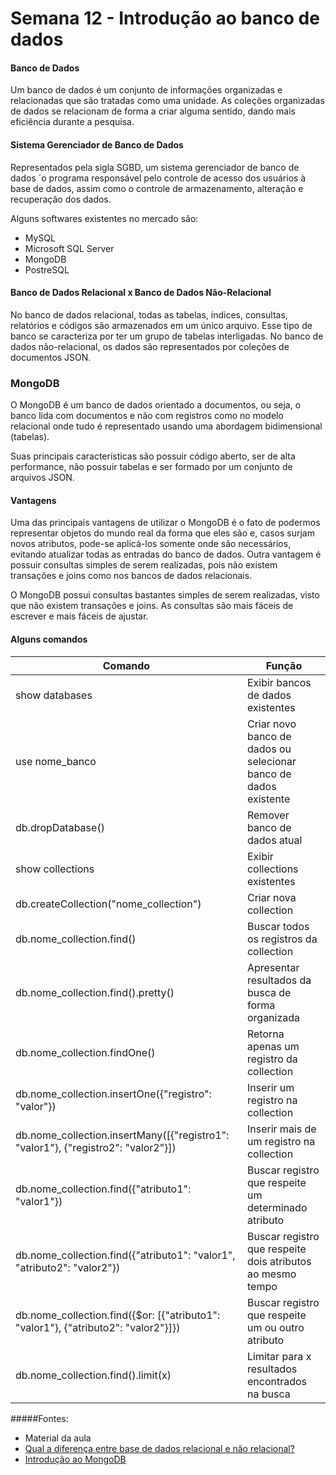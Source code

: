 # Semana 12 - Introdução ao banco de dados

#### Banco de Dados

Um banco de dados é um conjunto de informações organizadas e relacionadas que são tratadas como uma unidade. As coleções organizadas de dados se relacionam de forma a criar alguma sentido, dando mais eficiência durante a pesquisa.

#### Sistema Gerenciador de Banco de Dados

Representados pela sigla SGBD, um sistema gerenciador de banco de dados ´o programa responsável pelo controle de acesso dos usuários à base de dados, assim como o controle de armazenamento, alteração e recuperação dos dados.

Alguns softwares existentes no mercado são:
- MySQL
- Microsoft SQL Server 
- MongoDB
- PostreSQL

#### Banco de Dados Relacional x Banco de Dados Não-Relacional

No banco de dados relacional, todas as tabelas, índices, consultas, relatórios e códigos são armazenados em um único arquivo. Esse tipo de banco se caracteriza por ter um grupo de tabelas interligadas.
No banco de dados não-relacional, os dados são representados por coleções de documentos JSON.

### MongoDB

O MongoDB é um banco de dados orientado a documentos, ou seja, o banco lida com documentos e não com registros como no modelo relacional onde tudo é representado usando uma abordagem bidimensional (tabelas).

Suas principais características são possuir código aberto, ser de alta performance, não possuir tabelas e ser formado por um conjunto de arquivos JSON.

#### Vantagens

Uma das principais vantagens de utilizar o MongoDB é o fato de podermos representar objetos do mundo real da forma que eles são e, casos surjam novos atributos, pode-se aplicá-los somente onde são necessários, evitando atualizar todas as entradas do banco de dados.
Outra vantagem é possuir consultas simples de serem realizadas, pois não existem transações e joins como nos bancos de dados relacionais.

O MongoDB possui consultas bastantes simples de serem realizadas, visto que não existem transações e joins. As consultas são mais fáceis de escrever e mais fáceis de ajustar.

#### Alguns comandos


|  Comando | Função   |
| ------------ | ------------ |
| show databases | Exibir bancos de dados existentes|
| use nome_banco  | Criar novo banco de dados ou selecionar banco de dados existente   |
| db.dropDatabase() | Remover banco de dados atual |
| show collections | Exibir collections existentes |
| db.createCollection("nome_collection") | Criar nova collection |
| db.nome_collection.find() | Buscar todos os registros da collection |
| db.nome_collection.find().pretty() | Apresentar resultados da busca de forma organizada|
| db.nome_collection.findOne() | Retorna apenas um registro da collection |
| db.nome_collection.insertOne({"registro": "valor"}) | Inserir um registro na collection |
| db.nome_collection.insertMany([{"registro1": "valor1"}, {"registro2": "valor2"}]) | Inserir mais de um registro na collection |
| db.nome_collection.find({"atributo1": "valor1"}) | Buscar registro que respeite um determinado atributo |
| db.nome_collection.find({"atributo1": "valor1", "atributo2": "valor2"}) | Buscar registro que respeite dois atributos ao mesmo tempo |
| db.nome_collection.find({$or: [{"atributo1": "valor1"}, {"atributo2": "valor2"}]}) | Buscar registro que respeite um ou outro atributo |
| db.nome_collection.find().limit(x) | Limitar para x resultados encontrados na busca |

#####Fontes:
- Material da aula
- [Qual a diferença entre base de dados relacional e não relacional?](https://debugeverything.com/diferenca-base-de-dados-relacional-e-nao-relacional/#:~:text=Bancos%20de%20dados%20relacionais%20como,em%20cole%C3%A7%C3%B5es%20de%20documentos%20JSON. "Qual a diferença entre base de dados relacional e não relacional?")
- [Introdução ao MongoDB](https://www.devmedia.com.br/introducao-ao-mongodb/30792 "Introdução ao MongoDB")